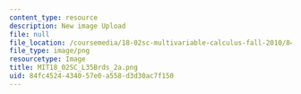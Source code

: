 ```yaml
---
content_type: resource
description: New image Upload
file: null
file_location: /coursemedia/18-02sc-multivariable-calculus-fall-2010/84fc4524434057e0a558d3d30ac7f150_MIT18_02SC_L35Brds_2a.png
file_type: image/png
resourcetype: Image
title: MIT18_02SC_L35Brds_2a.png
uid: 84fc4524-4340-57e0-a558-d3d30ac7f150
---
```

